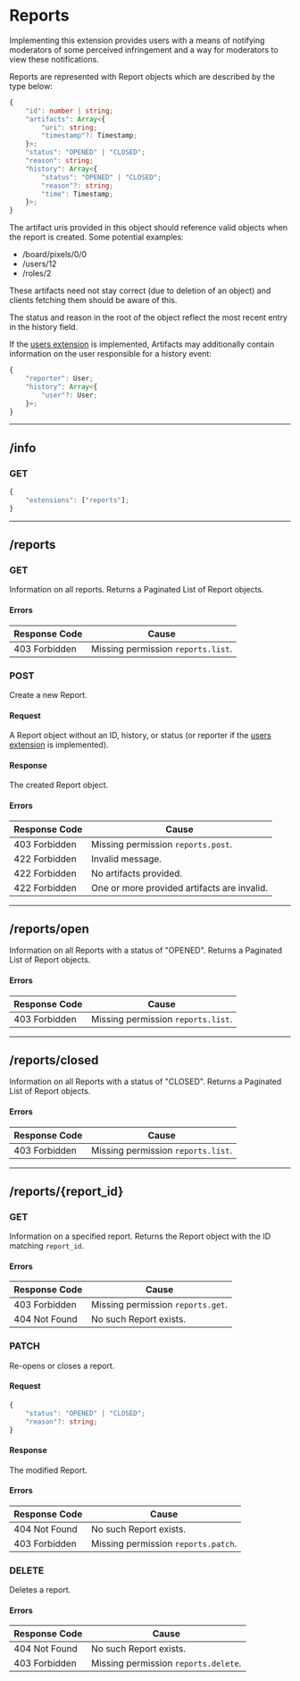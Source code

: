 Reports
=======
Implementing this extension provides users with a means of notifying moderators of some perceived infringement and a way for moderators to view these notifications.

Reports are represented with Report objects which are described by the type below:
```typescript
{
	"id": number | string;
	"artifacts": Array<{
		"uri": string;
		"timestamp"?: Timestamp;
	}>;
	"status": "OPENED" | "CLOSED";
	"reason": string;
	"history": Array<{
		"status": "OPENED" | "CLOSED";
		"reason"?: string;
		"time": Timestamp;
	}>;
}
```

The artifact uris provided in this object should reference valid objects when the report is created.
Some potential examples:
- /board/pixels/0/0
- /users/12
- /roles/2

These artifacts need not stay correct (due to deletion of an object) and clients fetching them should be aware of this.

The status and reason in the root of the object reflect the most recent entry in the history field.

If the [users extension](./users.md) is implemented, Artifacts may additionally contain information on the user responsible for a history event:
```typescript
{
	"reporter": User;
	"history": Array<{
		"user"?: User;
	}>;
}
```

--------------------------------------------------------------------------------

## /info
### GET
```typescript
{
	"extensions": ["reports"];
}
```

--------------------------------------------------------------------------------

## /reports
### GET 
Information on all reports.
Returns a Paginated List of Report objects.
#### Errors
| Response Code | Cause                              |
|---------------|------------------------------------|
| 403 Forbidden | Missing permission `reports.list`. |

### POST
Create a new Report.
#### Request
A Report object without an ID, history, or status (or reporter if the [users extension](./users.md) is implemented).
#### Response
The created Report object.
#### Errors
| Response Code | Cause                                       |
|---------------|---------------------------------------------|
| 403 Forbidden | Missing permission `reports.post`.          |
| 422 Forbidden | Invalid message.                            |
| 422 Forbidden | No artifacts provided.                      |
| 422 Forbidden | One or more provided artifacts are invalid. |

--------------------------------------------------------------------------------

## /reports/open
Information on all Reports with a status of "OPENED".
Returns a Paginated List of Report objects.
#### Errors
| Response Code | Cause                              |
|---------------|------------------------------------|
| 403 Forbidden | Missing permission `reports.list`. |
--------------------------------------------------------------------------------

## /reports/closed
Information on all Reports with a status of "CLOSED".
Returns a Paginated List of Report objects.
#### Errors
| Response Code | Cause                              |
|---------------|------------------------------------|
| 403 Forbidden | Missing permission `reports.list`. |

--------------------------------------------------------------------------------

## /reports/{report_id}
### GET
Information on a specified report.
Returns the Report object with the ID matching `report_id`.
#### Errors
| Response Code | Cause                             |
|---------------|-----------------------------------|
| 403 Forbidden | Missing permission `reports.get`. |
| 404 Not Found | No such Report exists.            |

### PATCH
Re-opens or closes a report.
#### Request
```typescript
{
	"status": "OPENED" | "CLOSED";
	"reason"?: string;
}
```
#### Response
The modified Report.
#### Errors
| Response Code | Cause                               |
|---------------|-------------------------------------|
| 404 Not Found | No such Report exists.              |
| 403 Forbidden | Missing permission `reports.patch`. |

### DELETE
Deletes a report.
#### Errors
| Response Code | Cause                                |
|---------------|--------------------------------------|
| 404 Not Found | No such Report exists.               |
| 403 Forbidden | Missing permission `reports.delete`. |